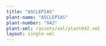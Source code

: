 ```yaml
---
title: "ASCLEPIAS"
plant-name: "ASCLEPIAS"
plant-number: "042"
plant-xml: /assets/xml/plant042.xml
layout: single-xml
---
```

